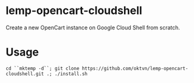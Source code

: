 # lemp-opencart-cloudshell
Create a new OpenCart instance on Google Cloud Shell from scratch.

# Usage
`cd ``mktemp -d``; git clone https://github.com/oktvn/lemp-opencart-cloudshell.git .; ./install.sh`
